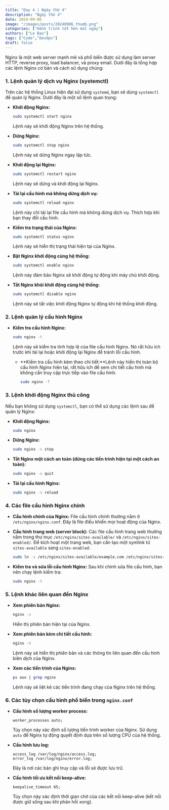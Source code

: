 ```yaml
---
title: "Day 4 | Ngày thứ 4"
description: "Ngày thứ 4"
date: 2024-09-06
image: "/images/posts/20240906_thumb.png"
categories: ["Hành trình tốt hơn mỗi ngày"]
authors: ["Le Bao"]
tags: ["Code","DevOps"]
draft: false
---
```


Nginx là một web server mạnh mẽ và phổ biến được sử dụng làm server HTTP, reverse proxy, load balancer, và proxy email. Dưới đây là tổng hợp các lệnh Nginx cơ bản và cách sử dụng chúng:

### 1. **Lệnh quản lý dịch vụ Nginx (systemctl)**

Trên các hệ thống Linux hiện đại sử dụng `systemd`, bạn sẽ dùng `systemctl` để quản lý Nginx. Dưới đây là một số lệnh quan trọng:

- **Khởi động Nginx:**
    
    ```bash
    sudo systemctl start nginx
    ```
    
    Lệnh này sẽ khởi động Nginx trên hệ thống.
    
- **Dừng Nginx:**
    
    ```bash
    sudo systemctl stop nginx
    ```
    
    Lệnh này sẽ dừng Nginx ngay lập tức.
    
- **Khởi động lại Nginx:**
    
    ```bash
    sudo systemctl restart nginx
    ```
    
    Lệnh này sẽ dừng và khởi động lại Nginx.
    
- **Tải lại cấu hình mà không dừng dịch vụ:**
    
    ```bash
    sudo systemctl reload nginx
    ```
    
    Lệnh này chỉ tải lại file cấu hình mà không dừng dịch vụ. Thích hợp khi bạn thay đổi cấu hình.
    
- **Kiểm tra trạng thái của Nginx:**
    
    ```bash
    sudo systemctl status nginx
    ```
    
    Lệnh này sẽ hiển thị trạng thái hiện tại của Nginx.
    
- **Bật Nginx khởi động cùng hệ thống:**
    
    ```bash
    sudo systemctl enable nginx
    ```
    
    Lệnh này đảm bảo Nginx sẽ khởi động tự động khi máy chủ khởi động.
    
- **Tắt Nginx khỏi khởi động cùng hệ thống:**
    
    ```bash
    sudo systemctl disable nginx
    ```
    
    Lệnh này sẽ tắt việc khởi động Nginx tự động khi hệ thống khởi động.
    

### 2. **Lệnh quản lý cấu hình Nginx**

- **Kiểm tra cấu hình Nginx:**
    
    ```bash
    sudo nginx -t
    ```
    
    Lệnh này sẽ kiểm tra tính hợp lệ của file cấu hình Nginx. Nó rất hữu ích trước khi tải lại hoặc khởi động lại Nginx để tránh lỗi cấu hình.
    
    - **Kiểm tra cấu hình kèm theo chi tiết:**Lệnh này hiển thị toàn bộ cấu hình Nginx hiện tại, rất hữu ích để xem chi tiết cấu hình mà không cần truy cập trực tiếp vào file cấu hình.
        
        ```bash
        sudo nginx -T
        ```
        

### 3. **Lệnh khởi động Nginx thủ công**

Nếu bạn không sử dụng `systemctl`, bạn có thể sử dụng các lệnh sau để quản lý Nginx:

- **Khởi động Nginx:**
    
    ```bash
    sudo nginx
    ```
    
- **Dừng Nginx:**
    
    ```bash
    sudo nginx -s stop
    ```
    
- **Tắt Nginx một cách an toàn (dừng các tiến trình hiện tại một cách an toàn):**
    
    ```bash
    sudo nginx -s quit
    ```
    
- **Tải lại cấu hình Nginx:**
    
    ```bash
    sudo nginx -s reload
    ```
    

### 4. **Các file cấu hình Nginx chính**

- **Cấu hình chính của Nginx:**
File cấu hình chính thường nằm ở `/etc/nginx/nginx.conf`. Đây là file điều khiển mọi hoạt động của Nginx.
- **Cấu hình trang web (server block):**
Các file cấu hình trang web thường nằm trong thư mục `/etc/nginx/sites-available/` và `/etc/nginx/sites-enabled/`. Để kích hoạt một trang web, bạn cần tạo một symlink từ `sites-available` sang `sites-enabled`:
    
    ```bash
    sudo ln -s /etc/nginx/sites-available/example.com /etc/nginx/sites-enabled/
    ```
    
- **Kiểm tra và sửa lỗi cấu hình Nginx:**
Sau khi chỉnh sửa file cấu hình, bạn nên chạy lệnh kiểm tra:
    
    ```bash
    sudo nginx -t
    ```
    

### 5. **Lệnh khác liên quan đến Nginx**

- **Xem phiên bản Nginx:**
    
    ```bash
    nginx -v
    ```
    
    Hiển thị phiên bản hiện tại của Nginx.
    
- **Xem phiên bản kèm chi tiết cấu hình:**
    
    ```bash
    nginx -V
    ```
    
    Lệnh này sẽ hiển thị phiên bản và các thông tin liên quan đến cấu hình biên dịch của Nginx.
    
- **Xem các tiến trình của Nginx:**
    
    ```bash
    ps aux | grep nginx
    ```
    
    Lệnh này sẽ liệt kê các tiến trình đang chạy của Nginx trên hệ thống.
    

### 6. **Các tùy chọn cấu hình phổ biến trong `nginx.conf`**

- **Cấu hình số lượng worker process:**
    
    ```
    worker_processes auto;
    ```
    
    Tùy chọn này xác định số lượng tiến trình worker của Nginx. Sử dụng `auto` để Nginx tự động quyết định dựa trên số lượng CPU của hệ thống.
    
- **Cấu hình lưu log:**
    
    ```
    access_log /var/log/nginx/access.log;
    error_log /var/log/nginx/error.log;
    ```
    
    Đây là nơi các bản ghi truy cập và lỗi sẽ được lưu trữ.
    
- **Cấu hình tối ưu kết nối keep-alive:**
    
    ```
    keepalive_timeout 65;
    ```
    
    Tùy chọn này xác định thời gian chờ của các kết nối keep-alive (kết nối được giữ sống sau khi phản hồi xong).
